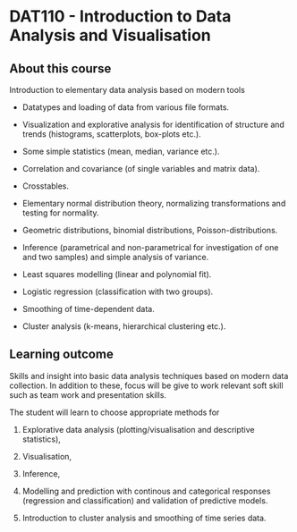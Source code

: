 # DAT110 - Introduction to Data Analysis and Visualisation

## About this course

Introduction to elementary data analysis based on modern tools

- Datatypes and loading of data from various file formats.

- Visualization and explorative analysis for identification of structure and trends (histograms, scatterplots, box-plots etc.).

- Some simple statistics (mean, median, variance etc.).

- Correlation and covariance (of single variables and matrix data).

- Crosstables.

- Elementary normal distribution theory, normalizing transformations and testing for normality.

- Geometric distributions, binomial distributions, Poisson-distributions.

- Inference (parametrical and non-parametrical for investigation of one and two samples) and simple analysis of variance.

- Least squares modelling (linear and polynomial fit).

- Logistic regression (classification with two groups).

- Smoothing of time-dependent data.

- Cluster analysis (k-means, hierarchical clustering etc.).

## Learning outcome
Skills and insight into basic data analysis techniques based on modern data collection. In addition to these, focus will be give to work relevant soft skill such as team work and presentation skills.

The student will learn to choose appropriate methods for

1) Explorative data analysis (plotting/visualisation and descriptive statistics),

2) Visualisation,

3) Inference,

4) Modelling and prediction with continous and categorical responses (regression and classification) and validation of predictive models.

5) Introduction to cluster analysis and smoothing of time series data.

